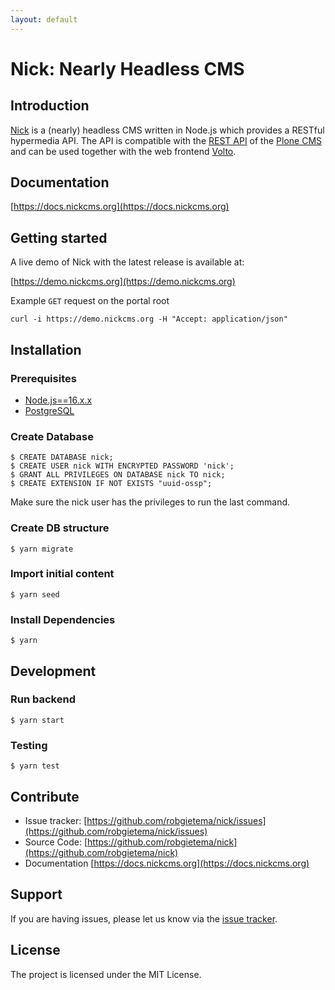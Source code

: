 ```yaml
---
layout: default
---
```


# Nick: Nearly Headless CMS

## Introduction

[Nick](http://nickcms.org) is a (nearly) headless CMS written in Node.js which provides a RESTful hypermedia API. The API is compatible with the [REST API](https://plonerestapi.readthedocs.io/en/latest/) of the [Plone CMS](http://plone.org) and can be used together with the web frontend [Volto](https://voltocms.com/).

## Documentation

[https://docs.nickcms.org](https://docs.nickcms.org)

## Getting started

A live demo of Nick with the latest release is available at:

[https://demo.nickcms.org](https://demo.nickcms.org)

Example `GET` request on the portal root

    curl -i https://demo.nickcms.org -H "Accept: application/json"

## Installation

### Prerequisites

- [Node.js==16.x.x](https://nodejs.org/)
- [PostgreSQL](https://www.postgresql.org/)

### Create Database

    $ CREATE DATABASE nick;
    $ CREATE USER nick WITH ENCRYPTED PASSWORD 'nick';
    $ GRANT ALL PRIVILEGES ON DATABASE nick TO nick;
    $ CREATE EXTENSION IF NOT EXISTS "uuid-ossp";

Make sure the nick user has the privileges to run the last command.

### Create DB structure

    $ yarn migrate

### Import initial content

    $ yarn seed

### Install Dependencies

    $ yarn

## Development

### Run backend

    $ yarn start

### Testing

    $ yarn test

## Contribute

- Issue tracker: [https://github.com/robgietema/nick/issues](https://github.com/robgietema/nick/issues)
- Source Code: [https://github.com/robgietema/nick](https://github.com/robgietema/nick)
- Documentation [https://docs.nickcms.org](https://docs.nickcms.org)

## Support

If you are having issues, please let us know via the [issue tracker](https://github.com/robgietema/nick/issues).

## License

The project is licensed under the MIT License.

